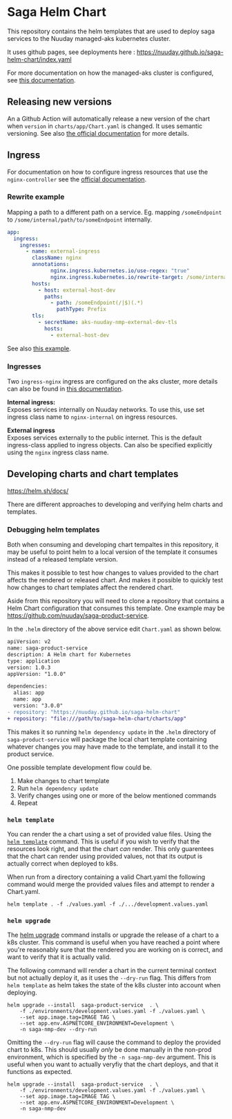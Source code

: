 # Saga Helm Chart

This repository contains the helm templates that are used to deploy saga services to the Nuuday managed-aks kubernetes cluster.

It uses github pages, see deployments here : https://nuuday.github.io/saga-helm-chart/index.yaml 

For more documentation on how the managed-aks cluster is configured, see [this documentation](https://github.com/nuuday/managed-eks/blob/main/docs/tenant/tenant-guide.md#managed-eksaks-tenant-guide).

## Releasing new versions

An a Github Action will automatically release a new version of the chart when ```version```  in ```charts/app/Chart.yaml``` is changed. It uses semantic versioning. See also [the official documentation](https://helm.sh/docs/chart_best_practices/dependencies/#versions) for more details.

## Ingress

For documentation on how to configure ingress resources that use the ```nginx-controller``` see the [official documentation](https://kubernetes.github.io/ingress-nginx/user-guide/nginx-configuration/).

### Rewrite example

Mapping a path to a different path on a service. Eg. mapping ```/someEndpoint``` to ```/some/internal/path/to/someEndpoint``` internally.
```yaml
app:
  ingress:
    ingresses:
      - name: external-ingress
        className: nginx
        annotations:
              nginx.ingress.kubernetes.io/use-regex: "true"
              nginx.ingress.kubernetes.io/rewrite-target: /some/internal/path/to/someEndpoint$1$2
        hosts:
          - host: external-host-dev
            paths:
              - path: /someEndpoint(/|$)(.*)
                pathType: Prefix
        tls:
          - secretName: aks-nuuday-nmp-external-dev-tls
            hosts:
              - external-host-dev
```
See also [this example](https://kubernetes.github.io/ingress-nginx/examples/rewrite/#rewrite).

### Ingresses

Two ```ingress-nginx``` ingress are configured on the aks cluster, more details can also be found in [this documentation](https://github.com/nuuday/managed-eks/blob/main/docs/tenant/tenant-guide.md#ingresses).

**Internal ingress:**  
Exposes services internally on Nuuday networks. To use this, use set ingress class name to ```nginx-internal``` on ingress resources.

**External ingress**  
Exposes services externally to the public internet. This is the default ingress-class applied to ingress objects. Can also be specified explicitly using the ```nginx``` ingress class name.


## Developing charts and chart templates

https://helm.sh/docs/

There are different approaches to developing and verifying helm charts and templates.

### Debugging helm templates 

Both when consuming and developing chart tempaltes in this repository, it may be useful to point helm to a local version of the template it consumes instead of a released template version.

This makes it possible to test how changes to values provided to the chart affects the rendered or released chart. And makes it possible to quickly test how changes to chart templates affect the rendered chart.

Aside from this repository you will need to clone a repository that contains a Helm Chart configuration that consumes this template. One example may be https://github.com/nuuday/saga-product-service.

In the ```.helm``` directory of the above service edit ```Chart.yaml``` as shown below.
```diff
apiVersion: v2
name: saga-product-service
description: A Helm chart for Kubernetes
type: application
version: 1.0.3
appVersion: "1.0.0"

dependencies:
  alias: app
  name: app
  version: "3.0.0"
- repository: "https://nuuday.github.io/saga-helm-chart"
+ repository: "file:///path/to/saga-helm-chart/charts/app"
```
This makes it so running ```helm dependency update``` in the ```.helm``` directory of ```saga-product-service``` will package the local chart template containing whatever changes you may have made to the template, and install it to the product service.

One possible template development flow could be. 

1. Make changes to chart template
2. Run ```helm dependency update```
3. Verify changes using one or more of the below mentioned commands
4. Repeat

### ```helm template```

You can render the a chart using a set of provided value files. Using the [```helm template```](https://helm.sh/docs/helm/helm_template/) command. This is useful if you wish to verify that the resources look right, and that the chart _can_ render. This only guarentees that the chart can render using provided values, not that its output is actually correct when deployed to k8s.

When run from a directory containing a valid Chart.yaml the following command would merge the provided values files and attempt to render a Chart.yaml.
```shell
helm template . -f ./values.yaml -f ./.../development.values.yaml
```

### ```helm upgrade```

The [helm upgrade](https://helm.sh/docs/helm/helm_upgrade/) command installs or upgrade the release of a chart to a k8s cluster. This command is useful when you have reached a point where you're reasonably sure that the rendered you are working on is correct, and want to verify that it is actually valid.

The following command will render a chart in the current terminal context but not actually deploy it, as it uses the ```--dry-run``` flag. This differs from ```helm template``` as helm takes the state of the k8s cluster into account when deploying.
```shell
helm upgrade --install  saga-product-service  . \
	-f ./environments/development.values.yaml -f ./values.yaml \
	--set app.image.tag=IMAGE TAG \
	--set app.env.ASPNETCORE_ENVIRONMENT=Development \
	-n saga-nmp-dev --dry-run
```

Omitting the ```--dry-run``` flag will cause the command to deploy the provided chart to k8s. This should usually _only_ be done manually in the non-prod environment, which is specified by the ```-n saga-nmp-dev``` argument. This is useful when you want to actually veryfiy that the chart deploys, and that it functions as expected.
```shell
helm upgrade --install  saga-product-service  . \
	-f ./environments/development.values.yaml -f ./values.yaml \
	--set app.image.tag=IMAGE TAG \
	--set app.env.ASPNETCORE_ENVIRONMENT=Development \
	-n saga-nmp-dev
```
